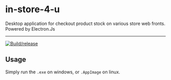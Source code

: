 # in-store-4-u
Desktop application for checkout product stock on various store web fronts. Powered by Electron.Js

---
[![Build/release](https://github.com/Gnarus-G/in-store-4-u/actions/workflows/Release.yml/badge.svg)](https://github.com/Gnarus-G/in-store-4-u/actions/workflows/Release.yml)

## Usage
Simply run the `.exe` on windows, or `.AppImage` on linux.
